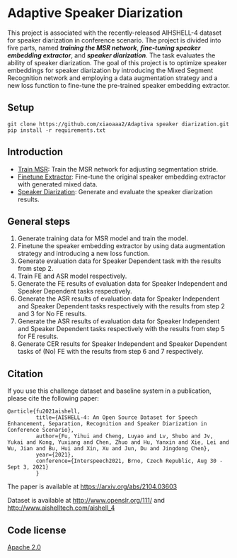 # Adaptive Speaker Diarization

This project is associated with the recently-released AIHSHELL-4 dataset for speaker diarization in conference scenario. The project is divided into five parts, named ***training the MSR network***, ***fine-tuning speaker embedding extractor***, and ***speaker diarization***. The task evaluates the ability of speaker diarization. The goal of this project is to optimize speaker embeddings for speaker diarization by introducing the Mixed Segment Recognition network and employing a data augmentation strategy and a new loss function to fine-tune the pre-trained speaker embedding extractor.

## Setup

```shell
git clone https://github.com/xiaoaaa2/Adaptiva speaker diarization.git
pip install -r requirements.txt
```
## Introduction

* [Train MSR](train_msr): Train the MSR network for adjusting segmentation stride.
* [Finetune Extractor](finetune_extractor): Fine-tune the original speaker embedding extractor with generated mixed data. 
* [Speaker Diarization](sd): Generate and evaluate the speaker diarization results. 

## General steps
1. Generate training data for MSR model and train the model.
2. Finetune the speaker embedding extractor by using data augmentation strategy and introducing a new loss function.
3. Generate evaluation data for Speaker Dependent task with the results from step 2.
4. Train FE and ASR model respectively.
5. Generate the FE results of evaluation data for Speaker Independent and Speaker Dependent tasks respectively.
6. Generate the ASR results of evaluation data for Speaker Independent and Speaker Dependent tasks respectively with the results from step 2 and 3 for No FE results.
7. Generate the ASR results of evaluation data for Speaker Independent and Speaker Dependent tasks respectively with the results from step 5 for FE results.
8. Generate CER results for Speaker Independent and Speaker Dependent tasks of (No) FE with the results from step 6 and 7 respectively.




## Citation
If you use this challenge dataset and baseline system in a publication, please cite the following paper:

    @article{fu2021aishell,
             title={AISHELL-4: An Open Source Dataset for Speech Enhancement, Separation, Recognition and Speaker Diarization in Conference Scenario},
             author={Fu, Yihui and Cheng, Luyao and Lv, Shubo and Jv, Yukai and Kong, Yuxiang and Chen, Zhuo and Hu, Yanxin and Xie, Lei and Wu, Jian and Bu, Hui and Xin, Xu and Jun, Du and Jingdong Chen},
             year={2021},
             conference={Interspeech2021, Brno, Czech Republic, Aug 30 - Sept 3, 2021}
             }
The paper is available at https://arxiv.org/abs/2104.03603

Dataset is available at http://www.openslr.org/111/ and http://www.aishelltech.com/aishell_4
    

## Code license 

[Apache 2.0](./LICENSE)
